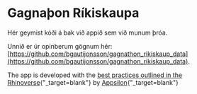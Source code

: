 
# Gagnaþon Ríkiskaupa

<!-- badges: start -->
<!-- badges: end -->

Hér geymist kóði á bak við appið sem við munum þróa.

Unnið er úr opinberum gögnum hér: [https://github.com/bgautijonsson/gagnathon_rikiskaup_data](https://github.com/bgautijonsson/gagnathon_rikiskaup_data).

The app is developed with the [best practices outlined in the Rhinoverse](https://appsilon.github.io/rhino/){"_target=blank"} by [Appsilon](https://appsilon.com){"_target=blank"}